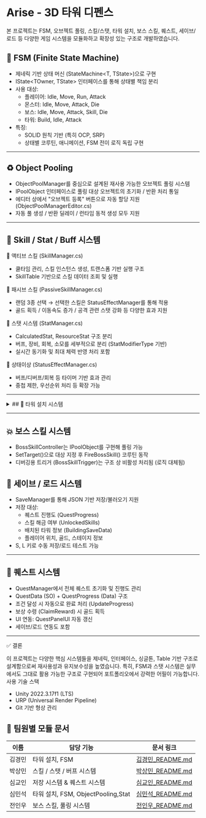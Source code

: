 # Arise - 3D 타워 디펜스

본 프로젝트는 FSM, 오브젝트 풀링, 스킬/스탯, 타워 설치, 보스 스킬, 퀘스트, 세이브/로드 등 다양한 게임 시스템을 모듈화하고 확장성 있는 구조로 개발하였습니다.

## 🧠 FSM (Finite State Machine)

- 제네릭 기반 상태 머신 (StateMachine<T, TState>)으로 구현
- IState<TOwner, TState> 인터페이스를 통해 상태별 책임 분리
- 사용 대상:
  - 플레이어: Idle, Move, Run, Attack
  - 몬스터: Idle, Move, Attack, Die
  - 보스: Idle, Move, Attack, Skill, Die
  - 타워: Build, Idle, Attack
- 특징:
  - SOLID 원칙 기반 (특히 OCP, SRP)
  - 상태별 코루틴, 애니메이션, FSM 전이 로직 독립 구현

---

## ♻️ Object Pooling
- ObjectPoolManager를 중심으로 설계된 재사용 가능한 오브젝트 풀링 시스템
- IPoolObject 인터페이스로 풀링 대상 오브젝트의 초기화 / 반환 처리 통일
- 에디터 상에서 "오브젝트 등록" 버튼으로 자동 할당 지원 (ObjectPoolManagerEditor.cs)
- 자동 풀 생성 / 반환 딜레이 / 런타임 동적 생성 모두 지원

---

## 🧬 Skill / Stat / Buff 시스템
🔹 액티브 스킬 (SkillManager.cs)
- 쿨타임 관리, 스킬 인스턴스 생성, 트랜스폼 기반 실행 구조
- SkillTable 기반으로 스킬 데이터 조회 및 실행

🔹 패시브 스킬 (PassiveSkillManager.cs)
- 랜덤 3종 선택 → 선택한 스킬은 StatusEffectManager를 통해 적용
- 골드 획득 / 이동속도 증가 / 공격 관련 스탯 강화 등 다양한 효과 지원

🔹 스탯 시스템 (StatManager.cs)
- CalculatedStat, ResourceStat 구조 분리
- 버프, 장비, 회복, 소모를 세부적으로 분리 (StatModifierType 기반)
- 실시간 동기화 및 최대 체력 반영 처리 포함

🔹 상태이상 (StatusEffectManager.cs)
- 버프/디버프/회복 등 타이머 기반 효과 관리
- 중첩 제한, 우선순위 처리 등 확장 가능

---
<details>
<summary>## 🏰 타워 설치 시스템</summary>
<div markdown="1">

- 오른쪽 화살표를 눌러 타워 설치 모드로 진입하여 타워를 설치할 수 있습니다.
- 설치 가능한 구역이면 초록색, 불가능한 구역이면 빨간색으로 표시됩니다.
- 설치된 타워를 클릭하여 업그레이드, 제거가 가능합니다.
 ![image](https://github.com/user-attachments/assets/f574a9b7-e29c-409b-b0f1-ab2170c8a870)
</div>
</details>

---

## 💥 보스 스킬 시스템
- BossSkillController는 IPoolObject를 구현해 풀링 가능
- SetTarget()으로 대상 지정 후 FireBossSkill() 코루틴 동작
- 디버깅용 트리거 (BossSkillTrigger)는 구조 상 비활성 처리됨 (로직 대체됨)

## 💾 세이브 / 로드 시스템
- SaveManager를 통해 JSON 기반 저장/불러오기 지원
- 저장 대상:
  - 퀘스트 진행도 (QuestProgress)
  - 스킬 해금 여부 (UnlockedSkills)
  - 배치된 타워 정보 (BuildingSaveData)
  - 플레이어 위치, 골드, 스테이지 정보
- S, L 키로 수동 저장/로드 테스트 가능

---

## 📜 퀘스트 시스템
- QuestManager에서 전체 퀘스트 초기화 및 진행도 관리
- QuestData (SO) + QuestProgress (Data) 구조
- 조건 달성 시 자동으로 완료 처리 (UpdateProgress)
- 보상 수령 (ClaimReward) 시 골드 획득
- UI 연동: QuestPanelUI 자동 갱신
- 세이브/로드 연동도 포함

---
✅ 결론

이 프로젝트는 다양한 핵심 시스템들을 제네릭, 인터페이스, 싱글톤, Table 기반 구조로 설계함으로써 재사용성과 유지보수성을 높였습니다. 특히, FSM과 스탯 시스템은 실무에서도 그대로 활용 가능한 구조로 구현되어 포트폴리오에서 강력한 어필이 가능합니다.
 사용 기술 스택
- Unity 2022.3.17f1 (LTS)
- URP (Universal Render Pipeline)
- Git 기반 형상 관리


## 👥 팀원별 모듈 문서

| 이름 | 담당 기능 | 문서 링크 |
|------|-----------|-----------|
| 김경민 | 타워 설치, FSM           | [김경민_README.md](./Members/README_rudals4469.md) |
| 박상민 | 스킬 / 스탯 / 버프 시스템 | [박상민_README.md](./Members/LeeREADME.md) |
| 심교인 | 저장 시스템 & 퀘스트 시스템    | [심교인_README.md](./Members/README_Simkyoin.md) |
| 심민석 | 타워 설치, FSM, ObjectPooling,Stat     | [심민석_README.md](./Members/README_Shimminseok.md) |
| 전인우 | 보스 스킬, 풀링 시스템     | [전인우_README.md](./Members/README_InwooJeon.md) |
